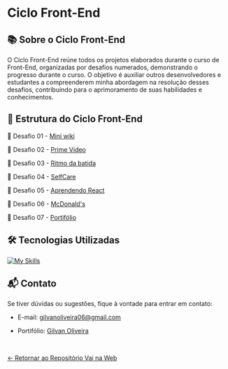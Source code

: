 # Ciclo Front-End

## 📚 Sobre o Ciclo Front-End

O Ciclo Front-End reúne todos os projetos elaborados durante o curso de Front-End, organizadas por desafios numerados, demonstrando o progresso durante o curso. O objetivo é auxiliar outros desenvolvedores e estudantes a compreenderem minha abordagem na resolução desses desafios, contribuindo para o aprimoramento de suas habilidades e conhecimentos.

## 🚀 Estrutura do Ciclo Front-End

📌 Desafio 01 - [Mini wiki](https://github.com/GilvanPOliveira/VaiNaWeb/tree/main/CicloFrontEnd/MiniWiki)

📌 Desafio 02 - [Prime Video](https://github.com/GilvanPOliveira/VaiNaWeb/tree/main/CicloFrontEnd/PrimeVideo)

📌 Desafio 03 - [Ritmo da batida](https://github.com/GilvanPOliveira/VaiNaWeb/tree/main/CicloFrontEnd/RitmoDaBatida)

📌 Desafio 04 - [SelfCare](https://github.com/GilvanPOliveira/VaiNaWeb/tree/main/CicloFrontEnd/SelfCare)

📌 Desafio 05 - [Aprendendo React](https://github.com/GilvanPOliveira/VaiNaWeb/tree/main/CicloFrontEnd/React)

📌 Desafio 06 - [McDonald's](https://github.com/GilvanPOliveira/VaiNaWeb/tree/main/CicloFrontEnd/McDonalds)

📌 Desafio 07 - [Portifólio](https://github.com/GilvanPOliveira/VaiNaWeb/tree/main/CicloFrontEnd/Portifolios/Basico)

## 🛠 Tecnologias Utilizadas

[![My Skills](https://skillicons.dev/icons?i=html,css,js,react,vite,styledcomponents&perline=9)](https://github.com/GilvanPOliveira)

## 📬 Contato

Se tiver dúvidas ou sugestões, fique à vontade para entrar em contato:
- E-mail: gilvanoliveira06@gmail.com
- Portifólio: [Gilvan Oliveira](https://gilvanpoliveira.github.io/)

  <br>
  
[<- Retornar ao Repositório Vai na Web](https://github.com/GilvanPOliveira/VaiNaWeb)
